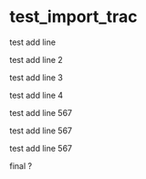 test_import_trac
================

test add line

test add line 2

test add line 3

test add line 4

test add line 567

test add line 567

test add line 567

final ?
